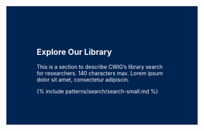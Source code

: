 <section class="library-cta" style="
    background-color: #002552;
    color: white;
    padding: 5rem;">
  <div class="grid-container">
  <h2>Explore Our Library</h2>
  <p>This is a section to describe CWIG’s library search for researchers. 140 characters max. Lorem ipsum dolor sit amet, consectetur adipiscin.</p>
  {% include patterns/search/search-small.md %}
</div>
</section>